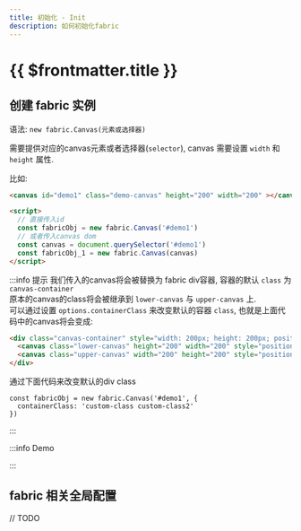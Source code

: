 ```yaml
---
title: 初始化 - Init
description: 如何初始化fabric
---
```

<style>
.demo-canvas {
  border: 1px solid var(--vp-c-divider-light);
}
</style>

# {{ $frontmatter.title }}

## 创建 fabric 实例

语法: `new fabric.Canvas(元素或选择器)`

需要提供对应的canvas元素或者选择器(`selector`), canvas 需要设置 `width` 和 `height` 属性.

比如:

```html
<canvas id="demo1" class="demo-canvas" height="200" width="200" ></canvas>

<script>
  // 直接传入id
  const fabricObj = new fabric.Canvas('#demo1')
  // 或者传入canvas dom
  const canvas = document.querySelector('#demo1')
  const fabricObj_1 = new fabric.Canvas(canvas)
</script>
```

:::info 提示
我们传入的canvas将会被替换为 fabric div容器, 容器的默认 `class` 为 `canvas-container`  
原本的canvas的class将会被继承到 `lower-canvas` 与 `upper-canvas` 上.  
可以通过设置 `options.containerClass` 来改变默认的容器 `class`, 也就是上面代码中的canvas将会变成:
```html
<div class="canvas-container" style="width: 200px; height: 200px; position: relative; user-select: none;">
  <canvas class="lower-canvas" height="200" width="200" style="position: absolute; width: 200px; height: 200px; left: 0px; top: 0px; touch-action: none; user-select: none;"></canvas>
  <canvas class="upper-canvas" width="200" height="200" style="position: absolute; width: 200px; height: 200px; left: 0px; top: 0px; touch-action: none; user-select: none; cursor: default;"></canvas>
</div>
```
通过下面代码来改变默认的div class
```ts{2}
const fabricObj = new fabric.Canvas('#demo1', {
  containerClass: 'custom-class custom-class2'
})
```
:::


:::info Demo
<div class="playground">
  <canvas ref="demo1"  height="200" width="200" ></canvas>
</div>
:::

<script setup lang="ts">
import { fabric } from 'fabric'
import { ref, onMounted } from 'vue'

import { useData } from 'vitepress'

console.log(useData())

const demo1 = ref()

onMounted(() => {
  const f1 = new fabric.Canvas(demo1.value, {
    containerClass: 'demo-canvas'
  })
})

</script>

## fabric 相关全局配置

// TODO
